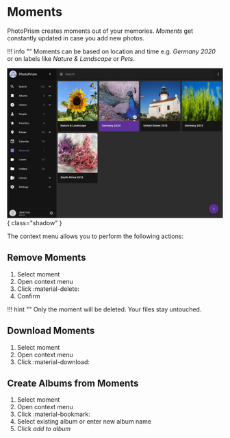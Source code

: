 # Moments #

PhotoPrism creates moments out of your memories. 
*Moments* get constantly updated in case you add new photos.

!!! info ""
    Moments can be based on location and time e.g. *Germany 2020* or on labels like *Nature & Landscape* or *Pets*.

![Screenshot](img/moments-2503.jpg){ class="shadow" }

The context menu allows you to perform the following actions:

## Remove Moments ##
1. Select moment
2. Open context menu
3. Click :material-delete:
4. Confirm

!!! hint ""
    Only the moment will be deleted. Your files stay untouched.

## Download Moments ##
1. Select moment
2. Open context menu
3. Click :material-download:

## Create Albums from Moments ##
1. Select moment
2. Open context menu
3. Click :material-bookmark:
4. Select existing album or enter new album name
5. Click *add to album*